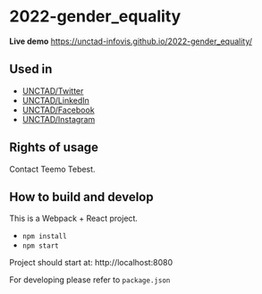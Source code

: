 # 2022-gender_equality

**Live demo** https://unctad-infovis.github.io/2022-gender_equality/

## Used in

* [UNCTAD/Twitter](https://twitter.com/UNCTAD/status/1600447889301446656)
* [UNCTAD/LinkedIn](https://www.linkedin.com/feed/update/urn:li:activity:7006213581453086721)
* [UNCTAD/Facebook](https://www.facebook.com/UNCTAD/posts/525244996309425)
* [UNCTAD/Instagram](https://www.instagram.com/p/Cl3VT0WNZ7Z/)

## Rights of usage

Contact Teemo Tebest.

## How to build and develop

This is a Webpack + React project.

* `npm install`
* `npm start`

Project should start at: http://localhost:8080

For developing please refer to `package.json`